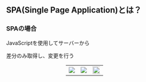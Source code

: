 ## SPA(Single Page Application)とは？

### SPAの場合

<div style="margin-top:1em"></div>
JavaScriptを使用してサーバーから

差分のみ取得し、変更を行う

<table style="margin-left:10em">
  <tr>
    <td>
      <img src="/markdown/img/html.png">
    </td>
    <td>
      <img src="/markdown/img/exchange-arrows.png">
    </td>
    <td>
      <img src="/markdown/img/server.png" height="200%" width="200%">
    </td>
  </tr>
</table>